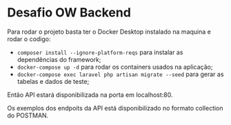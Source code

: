 # Desafio OW Backend

Para rodar o projeto basta ter o Docker Desktop instalado na maquina e rodar o codigo:
- ```composer install --ignore-platform-reqs``` para instalar as dependências do framework;
- ```docker-compose up -d``` para rodar os containers usados na aplicação;
- ```docker-compose exec laravel php artisan migrate --seed``` para gerar as tabelas e dados de teste;

Então API estará disponibilizada na porta em localhost:80.

Os exemplos dos endpoits da API está disponibilizado no formato collection do POSTMAN.
